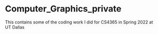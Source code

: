 # Computer_Graphics_private
This contains some of the coding work I did for CS4365 in Spring 2022 at UT Dallas
